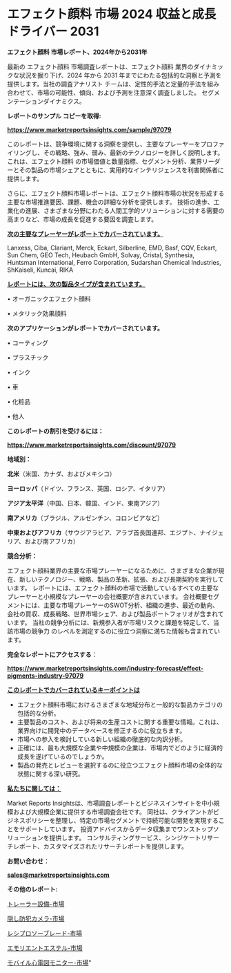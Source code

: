 # エフェクト顔料 市場 2024 収益と成長ドライバー 2031

<strong>エフェクト顔料 市場レポート、2024年から2031年</strong>

最新の エフェクト顔料 市場調査レポートは、エフェクト顔料 業界のダイナミックな状況を掘り下げ、2024 年から 2031 年までにわたる包括的な洞察と予測を提供します。当社の調査アナリスト チームは、定性的手法と定量的手法を組み合わせて、市場の可能性、傾向、および予測を注意深く調査しました。 セグメンテーションダイナミクス。



<strong>レポートのサンプル コピーを取得:</strong> <a href=https://www.marketreportsinsights.com/sample/97079>

<strong><u>https://www.marketreportsinsights.com/sample/97079</u></strong></a>

このレポートは、競争環境に関する洞察を提供し、主要なプレーヤーをプロファイリングし、その戦略、強み、弱み、最新のテクノロジーを詳しく説明します。 これは、エフェクト顔料 の市場価値と数量指標、セグメント分析、業界リーダーとその製品の市場シェアとともに、実用的なインテリジェンスを利害関係者に提供します。

さらに、エフェクト顔料市場レポートは、エフェクト顔料市場の状況を形成する主要な市場推進要因、課題、機会の詳細な分析を提供します。 技術の進歩、工業化の進展、さまざまな分野にわたる人間工学的ソリューションに対する需要の高まりなど、市場の成長を促進する要因を調査します。



<strong><u>次の主要なプレーヤーがレポートでカバーされています。</u></strong>

Lanxess, Ciba, Clariant, Merck, Eckart, Silberline, EMD, Basf, CQV, Eckart, Sun Chem, GEO Tech, Heubach GmbH, Solvay, Cristal, Synthesia, Huntsman International, Ferro Corporation, Sudarshan Chemical Industries, ShKaiseli, Kuncai, RIKA



<strong><u><b>レポートには、次の製品タイプが含まれています。</b></u></strong>

• オーガニックエフェクト顔料

• メタリック効果顔料



<strong><b>次のアプリケーションがレポートでカバーされています。</b></strong>

• コーティング

• プラスチック

• インク

• 車

• 化粧品

• 他人



<strong><b>このレポートの割引を受けるには：</b></strong><a href=https://www.marketreportsinsights.com/discount/97079>

<strong><u>https://www.marketreportsinsights.com/discount/97079</u></strong></a>



<strong>地域別：</strong>



<strong>北米</strong>（米国、カナダ、およびメキシコ）



<strong>ヨーロッパ</strong>（ドイツ、フランス、英国、ロシア、イタリア）



<strong>アジア太平洋</strong>（中国、日本、韓国、インド、東南アジア）



<strong>南アメリカ</strong>（ブラジル、アルゼンチン、コロンビアなど）



<strong>中東およびアフリカ</strong>（サウジアラビア、アラブ首長国連邦、エジプト、ナイジェリア、および南アフリカ）



<strong>競合分析：</strong>

エフェクト顔料業界の主要な市場プレーヤーになるために、さまざまな企業が現在、新しいテクノロジー、戦略、製品の革新、拡張、および長期契約を実行しています。 レポートには、エフェクト顔料の市場で活動しているすべての主要なプレーヤーと小規模なプレーヤーの会社概要が含まれています。 会社概要セグメントには、主要な市場プレーヤーのSWOT分析、組織の進歩、最近の動向、会社の買収、成長戦略、世界市場シェア、および製品ポートフォリオが含まれています。 当社の競争分析には、新規参入者が市場リスクと課題を特定して、当該市場の競争力 のレベルを測定するのに役立つ洞察に満ちた情報も含まれています。



<strong>完全なレポートにアクセスする</strong>：

<a href=https://www.marketreportsinsights.com/industry-forecast/effect-pigments-industry-97079>

<strong><u>https://www.marketreportsinsights.com/industry-forecast/effect-pigments-industry-97079</u></strong></a>



<strong><u><b>このレポートでカバーされているキーポイントは</b></u></strong>
<ul>
  <li>エフェクト顔料市場におけるさまざまな地域分布と一般的な製品カテゴリの包括的な分析。</li>
  <li>主要製品のコスト、および将来の生産コストに関する重要な情報。これは、業界向けに開発中のデータベースを修正するのに役立ちます。</li>
  <li>市場への参入を検討している新しい組織の徹底的な内訳分析。</li>
  <li>正確には、最も大規模な企業や中規模の企業は、市場内でどのように経済的成長を遂げているのでしょうか。</li>
  <li>製品の発売とレビューを選択するのに役立つエフェクト顔料市場の全体的な状態に関する深い研究。</li>
</ul>


<strong><u><b>私たちに関しては：</b></u></strong>

Market Reports Insightsは、市場調査レポートとビジネスインサイトを中小規模および大規模企業に提供する市場調査会社です。 同社は、クライアントがビジネスポリシーを整理し、特定の市場セグメントで持続可能な開発を実現することをサポートしています。 投資アドバイスからデータ収集までワンストップソリューションを提供します。 コンサルティングサービス、シンジケートリサーチレポート、カスタマイズされたリサーチレポートを提供します。



<strong><b>お問い合わせ</b></strong>：

<a href=mailto:sales@marketreportsinsights.com>

<strong><u>sales@marketreportsinsights.com</u></strong></a>



<strong>その他のレポート:</strong>

<a href=https://www.linkedin.com/pulse/トレーラー設備-市場-2023-swot-分析と最新イノベーション-2030-npztf/>トレーラー設備-市場</a>

<a href=https://www.linkedin.com/pulse/隠し防犯カメラ-市場-2023-競争分析と事業成長-2030-pr-news-hub-ta5lf/>隠し防犯カメラ-市場</a>

<a href=https://www.linkedin.com/pulse/レシプロソーブレード-市場-2023-推進要因と成長機会-2030-6hfdc/>レシプロソーブレード-市場</a>

<a href=https://www.linkedin.com/pulse/エモリエントエステル-市場-2030-年までの需要に焦点を当てた-2023-年調査レポート-pr-news-hub-inzqf/>エモリエントエステル-市場</a>

<a href=https://www.linkedin.com/pulse/モバイル心電図モニター-市場-2023-新興市場-将来の動向と市場需要-2030-pr-news-hub-9hiuf/>モバイル心電図モニター-市場</a>"
